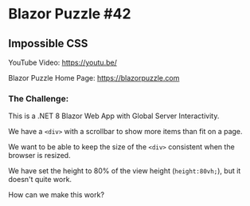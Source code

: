 # Blazor Puzzle #42

## Impossible CSS

YouTube Video: https://youtu.be/

Blazor Puzzle Home Page: https://blazorpuzzle.com

### The Challenge:

This is a .NET 8 Blazor Web App with Global Server Interactivity.

We have a `<div>` with a scrollbar to show more items than fit on a page.

We want to be able to keep the size of the `<div>` consistent when the browser is resized.

We have set the height to 80% of the view height (`height:80vh;`), but it doesn't quite work.

How can we make  this work?